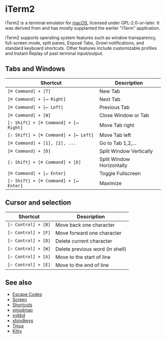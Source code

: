# iTerm2

iTerm2 is a terminal emulator for [macOS](../macos/macos.md), licensed under GPL-2.0-or-later. It was derived from and has mostly supplanted the earlier "iTerm" application.

iTerm2 supports operating system features such as window transparency, full-screen mode, split panes, Expos&#xe9; Tabs, Growl notifications, and standard keyboard shortcuts. Other features include customizable profiles and Instant Replay of past terminal input/output.

## Tabs and Windows
Shortcut | Description
---|---
`[⌘ Command] + [T]` | New Tab
`[⌘ Command] + [⟶ Right]` | Next Tab
`[⌘ Command] + [⟵ Left]` | Previous Tab
`[⌘ Command] + [W]` | Close Window or Tab
`[⇧ Shift] + [⌘ Command] + [⟶ Right]` | Move Tab right
`[⇧ Shift] + [⌘ Command] + [⟵ Left]` | Move Tab left
`[⌘ Command] + [1], [2], ...` | Go to Tab 1,2,...
`[⌘ Command] + [D]` | Split Window Vertically
`[⇧ Shift] + [⌘ Command] + [D]` | Split Window Horizontally
`[⌘ Command] + [↵ Enter]` | Toggle Fullscreen
`[⇧ Shift] + [⌘ Command] + [↵ Enter]` | Maximize

## Cursor and selection
Shortcut | Description
---|---
`[˄ Control] + [B]` | Move back one character
`[˄ Control] + [F]` | Move forward one character
`[˄ Control] + [D]` | Delete current character
`[˄ Control] + [W]` | Delete previous word (in shell)
`[˄ Control] + [A]` | Move to the start of line
`[˄ Control] + [E]` | Move to the end of line

## See also

- [Escape Codes](escape_codes.md)
- [Screen](screen.md)
- [Shortcuts](../keyboard/shortcuts.md)
- [xmodmap](../keyboard/xmodmap.md)
- [xvkbd](../keyboard/xvkbd.md)
- [xbindkeys](../keyboard/xbindkeys.md)
- [Tmux](tmux.md)
- [Kitty](kitty/kitty.md)
